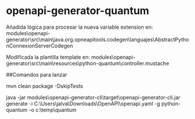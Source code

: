 # openapi-generator-quantum

Añadida lógica para procesar la nueva variable extension en:
modules\openapi-generator\src\main\java.org.opneapitools.codegen\languajes\AbstractPythonConnexionServerCodegen

Modificada la plantilla template en: 
modules\openapi-generator\src\main\resources\python-quantum\controller.mustache 

##Comandos para lanzar 

mvn clean package -DskipTests

java -jar modules\openapi-generator-cli\target\openapi-generator-cli.jar generate -i C:\Users\jalva\Downloads\OpenAPI\openapi.yaml -g python-quantum -o c:\temp\quantum

